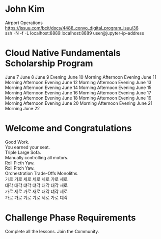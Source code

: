 # John Kim

Airport Operations <br />
https://issuu.com/bcit/docs/4488_convo_digital_program_isuu/36 <br />
ssh -N -f -L localhost:8889:localhost:8889 user@jupyter-ip-address 

# Cloud Native Fundamentals Scholarship Program

June 7
June 8
June 9                                  Evening
June 10         Morning    Afternoon    Evening
June 11         Morning    Afternoon    Evening
June 12         Morning    Afternoon    Evening
June 13         Morning    Afternoon    Evening
June 14         Morning    Afternoon    Evening
June 15         Morning    Afternoon    Evening
June 16         Morning    Afternoon    Evening
June 17         Morning    Afternoon    Evening
June 18         Morning    Afternoon    Evening
June 19         Morning    Afternoon    Evening
June 20         Morning    Afternoon    Evening
June 21         Morning
June 22

# Welcome and Congratulations

Good Work. <br />
You earned your seat. <br />
Triple Large Sofa. <br />
Manually controlling all motors. <br />
Roll Picth Yaw. <br />
Roll Pitch Yaw. <br />
Orchestration Trade-Offs Monoliths. <br />
가로 가로 세로 세로 세로 갸로 세로 <br />
대각 대각 댸각 댸각 대각 대각 새로 <br />
가로 세로 가로 새로 대각 댸각 세로 <br />
가로 가로 갸로 갸로 세로 가로 댸각 <br />

# Challenge Phase Requirements

Complete all the lessons.
Join the Community.
